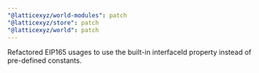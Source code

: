 ```yaml
---
"@latticexyz/world-modules": patch
"@latticexyz/store": patch
"@latticexyz/world": patch
---
```


Refactored EIP165 usages to use the built-in interfaceId property instead of pre-defined constants.
